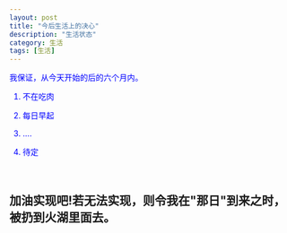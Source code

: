 ```yaml
---
layout: post
title: "今后生活上的决心"
description: "生活状态"
category: 生活
tags: [生活]
---
```


<font color=blue>我保证，从今天开始的后的六个月内。
<br/>
1. 不在吃肉

2. 每日早起

3. ....

4. 待定
</font>
<br/>


加油实现吧!若无法实现，则令我在"那日"到来之时，被扔到火湖里面去。
-----

